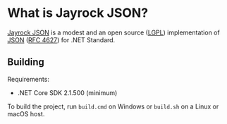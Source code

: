 # What is Jayrock JSON?

[Jayrock JSON][jayrock.json] is a modest and an open source ([LGPL])
implementation of [JSON] ([RFC 4627][rfc4627]) for .NET Standard.

## Building

Requirements:

- .NET Core SDK 2.1.500 (minimum)

To build the project, run `build.cmd` on Windows or `build.sh` on a Linux or
macOS host.



  [jayrock.json]: https://github.com/atifaziz/Jayrock
  [LGPL]: http://www.opensource.org/licenses/lgpl-license.php
  [JSON]: http://www.json.org/
  [rfc4627]: http://www.ietf.org/rfc/rfc4627.txt
  [nupkg]: https://www.nuget.org/packages/jayrock-json/
